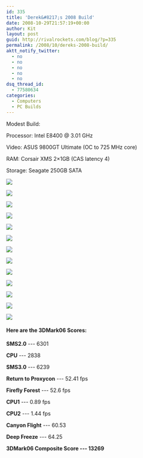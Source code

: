 ```yaml
---
id: 335
title: 'Derek&#8217;s 2008 Build'
date: 2008-10-29T21:57:19+00:00
author: Kit
layout: post
guid: http://rivalrockets.com/blog/?p=335
permalink: /2008/10/dereks-2008-build/
aktt_notify_twitter:
  - no
  - no
  - no
  - no
  - no
dsq_thread_id:
  - 77580634
categories:
  - Computers
  - PC Builds
---
```

Modest Build:

Processor: Intel E8400 @ 3.01 GHz

Video: ASUS 9800GT Ultimate (OC to 725 MHz core)

RAM: Corsair XMS 2×1GB (CAS latency 4)

Storage: Seagate 250GB SATA


![](/content/2008/10/2983684994_d42133cf4b.jpg)

![](/content/2008/10/2983685978_0e4a790f40.jpg)

![](/content/2008/10/2982834551_57c3d03d76.jpg)

![](/content/2008/10/2983692192_24defbc273.jpg)

![](/content/2008/10/2982838067_e9a06359b3.jpg)

![](/content/2008/10/2983695892_b59c94f85a.jpg)

![](/content/2008/10/2983699096_0d15ed00d6.jpg)

![](/content/2008/10/2983702942_79bf15ac56.jpg)

![](/content/2008/10/2983704008_2775c019c6.jpg)

![](/content/2008/10/2983705066_31bd945edc.jpg)

![](/content/2008/10/2982849385_8fe1e32520.jpg)

![](/content/2008/10/2982852599_e8fd1eaec0.jpg)

![](/content/2008/10/2982853491_4c52abb767.jpg)

#### Here are the 3DMark06 Scores:

**SMS2.0** --- 6301

**CPU** --- 2838

**SMS3.0** --- 6239

**Return to Proxycon** --- 52.41 fps

**Firefly Forest** --- 52.6 fps

**CPU1** --- 0.89 fps

**CPU2** --- 1.44 fps

**Canyon Flight** --- 60.53

**Deep Freeze** --- 64.25

**3DMark06 Composite Score --- 13269**
